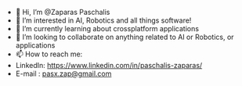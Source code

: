 - 👋 Hi, I’m @Zaparas Paschalis 
- 👀 I’m interested in AI, Robotics and all things software!
- 🌱 I’m currently learning about crossplatform applications
- 💞️ I’m looking to collaborate on anything related to AI or Robotics, or applications
- 📫 How to reach me:
- LinkedIn: https://www.linkedin.com/in/paschalis-zaparas/
- E-mail  : pasx.zap@gmail.com

<!---
Zaparas/Zaparas is a ✨ special ✨ repository because its `README.md` (this file) appears on your GitHub profile.
You can click the Preview link to take a look at your changes.
--->
